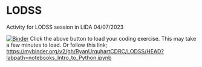# LODSS
Activity for LODSS session in LIDA 04/07/2023

[![Binder](https://mybinder.org/badge_logo.svg)](https://mybinder.org/v2/gh/RyanUrquhartCDRC/LODSS/HEAD?labpath=notebooks_Intro_to_Python.ipynb)
Click the above button to load your coding exercise. This may take a few minutes to load.
Or follow this link;
https://mybinder.org/v2/gh/RyanUrquhartCDRC/LODSS/HEAD?labpath=notebooks_Intro_to_Python.ipynb

